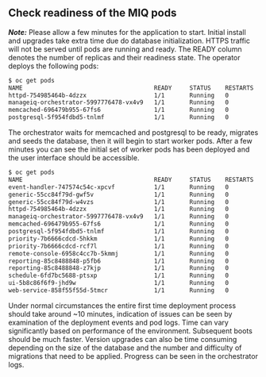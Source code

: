 ## Check readiness of the MIQ pods

_**Note:**_ Please allow a few minutes for the application to start.  Initial install and upgrades take extra time due do database initialization.  HTTPS traffic will not be served until pods are running and ready.  The READY column denotes the number of replicas and their readiness state.  The operator deploys the following pods:

```bash
$ oc get pods
NAME                                     READY     STATUS    RESTARTS   AGE
httpd-754985464b-4dzzx                   1/1       Running   0          37s
manageiq-orchestrator-5997776478-vx4v9   1/1       Running   0          37s
memcached-696479b955-67fs6               1/1       Running   0          37s
postgresql-5f954fdbd5-tnlmf              1/1       Running   0          37s
```

The orchestrator waits for memcached and postgresql to be ready, migrates and seeds the database, then it will begin to start worker pods.
After a few minutes you can see the initial set of worker pods has been deployed and the user interface should be accessible.

```bash
$ oc get pods
NAME                                     READY     STATUS    RESTARTS   AGE
event-handler-747574c54c-xpcvf           1/1       Running   0          32m
generic-55cc84f79d-gwf5v                 1/1       Running   0          32m
generic-55cc84f79d-w4vzs                 1/1       Running   0          32m
httpd-754985464b-4dzzx                   1/1       Running   0          37m
manageiq-orchestrator-5997776478-vx4v9   1/1       Running   0          37m
memcached-696479b955-67fs6               1/1       Running   0          37m
postgresql-5f954fdbd5-tnlmf              1/1       Running   0          37m
priority-7b6666cdcd-5hkkm                1/1       Running   0          32m
priority-7b6666cdcd-rcf7l                1/1       Running   0          32m
remote-console-6958c4cc7b-5kmmj          1/1       Running   0          32m
reporting-85c8488848-p5fb6               1/1       Running   0          32m
reporting-85c8488848-z7kjp               1/1       Running   0          32m
schedule-6fd7bc5688-ptsxp                1/1       Running   0          32m
ui-5b8c86f6f9-jhd9w                      1/1       Running   0          32m
web-service-858f55f55d-5tmcr             1/1       Running   0          32m
```

Under normal circumstances the entire first time deployment process should take around ~10 minutes, indication of issues can be seen
by examination of the deployment events and pod logs.
Time can vary significantly based on performance of the environment.
Subsequent boots should be much faster.
Version upgrades can also be time consuming depending on the size of the database and the number and difficulty of migrations that need to be applied.  Progress can be seen in the orchestrator logs.

